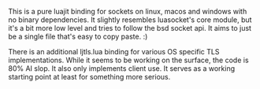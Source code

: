 This is a pure luajit binding for sockets on linux, macos and windows with no binary dependencies. It slightly resembles luasocket's core module, but it's a bit more low level and tries to follow the bsd socket api. It aims to just be a single file that's easy to copy paste. :)

There is an additional ljtls.lua binding for various OS specific TLS implementations. While it seems to be working on the surface, the code is 80% AI slop. It also only implements client use. It serves as a working starting point at least for something more serious.